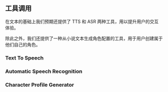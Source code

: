 ## 工具调用

在文本的基础上我们预期还提供了 TTS 和 ASR 两种工具，用以提升用户的交互体验。

除此之外，我们还提供了一种从小说文本生成角色配置的工具，用于用户创建属于他们自己的角色。

### Text To Speech

### Automatic Speech Recognition

### Character Profile Generator

